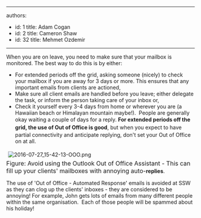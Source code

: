 

---
authors:
  - id: 1
    title: Adam Cogan
  - id: 2
    title: Cameron Shaw
  - id: 32
    title: Mehmet Ozdemir
---




<span class='intro'> When you are on leave, you need to make sure that your mailbox is monitored. The best way to do this is by either&#58; 
<br> </span>


  <ul>
    <li>For extended periods off the​ grid,&#160;asking someone (nicely) to check your mailbox if you are away for 3 days or more. This ensures that any important emails from clients are actioned, </li>
    <li>Make sure all client emails are handled before you leave; either delegate the task, or inform the person taking care of your inbox or,<br></li>
    <li>Check it yourself every 3-4 days from home or wherever you are (a Hawaiian beach or Himalayan mountain&#160;maybe!). &#160;People are generally okay waiting a couple of days for a reply.&#160;<span style="line-height&#58;20.8px;"><strong>For extended periods off the grid, the use of Out of Office is good</strong>, but&#160;<span style="line-height&#58;20.8px;">when you expect to have partial connectivity and anticipate replying, don't set your Out of Office on at all.</span></span><br></li>
</ul>
<p><img src="/SiteAssets/do-you-avoid-using-out-of-office/2016-07-27_15-42-13-OOO.png" alt="2016-07-27_15-42-13-OOO.png" style="margin&#58;5px;" /><br>
<font class="ms-rteCustom-FigureNormal" size="+0">Figure&#58; Avoid using the Outlook Out of Office Assistant - This can fill up your clients' mailboxes with annoying auto-</font><strong>replies</strong>.&#160;</p><p>The use of&#160;'Out of Office - Automated Response​' emails is avoided at SSW as they can clog up the clients' inboxes - they are considered to be annoying! For example, John gets lots of emails from many different people within the same organisation. &#160;Each of those people will be spammed about his holiday!<br><br></p>



